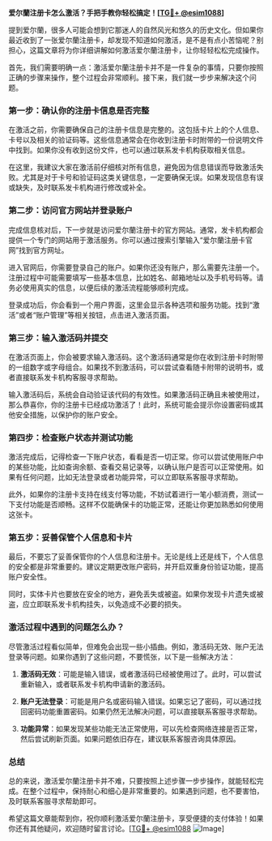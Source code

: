 **爱尔蘭注册卡怎么激活？手把手教你轻松搞定！[[TG💪+ @esim1088](https://t.me/s/esim1088)]**

提到爱尔蘭，很多人可能会想到它那迷人的自然风光和悠久的历史文化。但如果你最近收到了一张爱尔蘭注册卡，却发现不知道如何激活，是不是有点小苦恼呢？别担心，这篇文章将为你详细讲解如何激活爱尔蘭注册卡，让你轻轻松松完成操作。

首先，我们需要明确一点：激活爱尔蘭注册卡并不是一件复杂的事情，只要你按照正确的步骤来操作，整个过程会非常顺利。接下来，我们就一步步来解决这个问题。

### **第一步：确认你的注册卡信息是否完整**

在激活之前，你需要确保自己的注册卡信息是完整的。这包括卡片上的个人信息、卡号以及相关的验证码等。这些信息通常会在你收到注册卡时附带的一份说明文件中找到。如果你没有收到这份文件，也可以通过联系发卡机构获取相关信息。

在这里，我建议大家在激活前仔细核对所有信息，避免因为信息错误而导致激活失败。尤其是对于卡号和验证码这类关键信息，一定要确保无误。如果发现信息有误或缺失，及时联系发卡机构进行修改或补全。

### **第二步：访问官方网站并登录账户**

完成信息核对后，下一步就是访问爱尔蘭注册卡的官方网站。通常，发卡机构都会提供一个专门的网站用于激活服务。你可以通过搜索引擎输入“爱尔蘭注册卡官网”找到官方网址。

进入官网后，你需要登录自己的账户。如果你还没有账户，那么需要先注册一个。注册过程中可能需要填写一些基本信息，比如姓名、邮箱地址以及手机号码等。请务必使用真实的信息，以便后续的激活流程能够顺利完成。

登录成功后，你会看到一个用户界面，这里会显示各种选项和服务功能。找到“激活”或者“账户管理”等相关按钮，点击进入激活页面。

### **第三步：输入激活码并提交**

在激活页面上，你会被要求输入激活码。这个激活码通常是你在收到注册卡时附带的一组数字或字母组合。如果找不到激活码，可以尝试查看随卡附带的说明书，或者直接联系发卡机构客服寻求帮助。

输入激活码后，系统会自动验证该代码的有效性。如果激活码正确且未被使用过，那么恭喜你，你的注册卡已经成功激活了！此时，系统可能会提示你设置密码或其他安全措施，以保护你的账户安全。

### **第四步：检查账户状态并测试功能**

激活完成后，记得检查一下账户状态，看看是否一切正常。你可以尝试使用账户中的某些功能，比如查询余额、查看交易记录等，以确认账户是否可以正常使用。如果有任何问题，比如无法登录或者功能异常，可以立即联系客服寻求帮助。

此外，如果你的注册卡支持在线支付等功能，不妨试着进行一笔小额消费，测试一下支付功能是否顺畅。这样不仅能确保卡的功能正常，还能让你更加熟悉如何使用这张卡。

### **第五步：妥善保管个人信息和卡片**

最后，不要忘了妥善保管你的个人信息和注册卡。无论是线上还是线下，个人信息的安全都是非常重要的。建议定期更改账户密码，并开启双重身份验证功能，提高账户安全性。

同时，实体卡片也要放在安全的地方，避免丢失或被盗。如果你发现卡片遗失或被盗，应立即联系发卡机构挂失，以免造成不必要的损失。

### **激活过程中遇到的问题怎么办？**

尽管激活过程看似简单，但难免会出现一些小插曲。例如，激活码无效、账户无法登录等问题。如果你遇到了这些问题，不要慌张，以下是一些解决方法：

1. **激活码无效**：可能是输入错误，或者激活码已经被使用过了。此时，可以尝试重新输入，或者联系发卡机构申请新的激活码。
   
2. **账户无法登录**：可能是用户名或密码输入错误。如果忘记了密码，可以通过找回密码功能重置密码。如果仍然无法解决问题，可以直接联系客服寻求帮助。

3. **功能异常**：如果发现某些功能无法正常使用，可以先检查网络连接是否正常，然后尝试刷新页面。如果问题依旧存在，建议联系客服咨询具体原因。

### **总结**

总的来说，激活爱尔蘭注册卡并不难，只要按照上述步骤一步步操作，就能轻松完成。在整个过程中，保持耐心和细心是非常重要的。如果遇到问题，也不要害怕，及时联系客服寻求帮助即可。

希望这篇文章能帮到你，祝你顺利激活爱尔蘭注册卡，享受便捷的支付体验！如果你还有其他疑问，欢迎随时留言讨论。[[TG💪+ @esim1088](https://t.me/s/esim1088) ![Image](https://i.postimg.cc/4NQfJmqS/Snipaste-2025-05-13-00-14-12.png)]